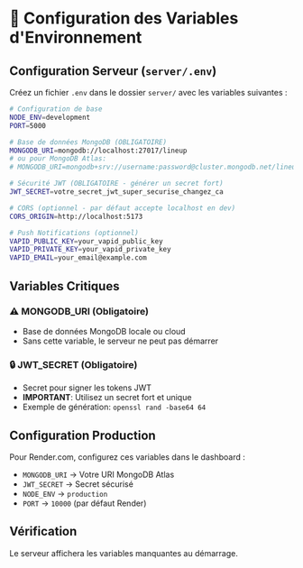 # 🔧 Configuration des Variables d'Environnement

## Configuration Serveur (`server/.env`)

Créez un fichier `.env` dans le dossier `server/` avec les variables suivantes :

```bash
# Configuration de base
NODE_ENV=development
PORT=5000

# Base de données MongoDB (OBLIGATOIRE)
MONGODB_URI=mongodb://localhost:27017/lineup
# ou pour MongoDB Atlas:
# MONGODB_URI=mongodb+srv://username:password@cluster.mongodb.net/lineup

# Sécurité JWT (OBLIGATOIRE - générer un secret fort)
JWT_SECRET=votre_secret_jwt_super_securise_changez_ca

# CORS (optionnel - par défaut accepte localhost en dev)
CORS_ORIGIN=http://localhost:5173

# Push Notifications (optionnel)
VAPID_PUBLIC_KEY=your_vapid_public_key
VAPID_PRIVATE_KEY=your_vapid_private_key
VAPID_EMAIL=your_email@example.com
```

## Variables Critiques

### ⚠️ **MONGODB_URI** (Obligatoire)
- Base de données MongoDB locale ou cloud
- Sans cette variable, le serveur ne peut pas démarrer

### 🔒 **JWT_SECRET** (Obligatoire)
- Secret pour signer les tokens JWT
- **IMPORTANT**: Utilisez un secret fort et unique
- Exemple de génération: `openssl rand -base64 64`

## Configuration Production

Pour Render.com, configurez ces variables dans le dashboard :
- `MONGODB_URI` → Votre URI MongoDB Atlas
- `JWT_SECRET` → Secret sécurisé
- `NODE_ENV` → `production`
- `PORT` → `10000` (par défaut Render)

## Vérification

Le serveur affichera les variables manquantes au démarrage. 